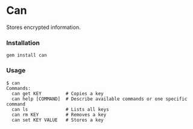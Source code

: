 # Can

Stores encrypted information.


### Installation

    gem install can


### Usage

    $ can
    Commands:
      can get KEY         # Copies a key
      can help [COMMAND]  # Describe available commands or one specific command
      can ls              # Lists all keys
      can rm KEY          # Removes a key
      can set KEY VALUE   # Stores a key



